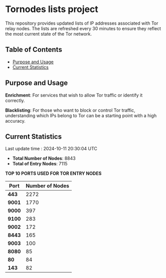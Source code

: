 # Tornodes lists project

This repository provides updated lists of IP addresses associated with Tor relay nodes. The lists are refreshed every 30 minutes to ensure they reflect the most current state of the Tor network.

## Table of Contents

- [Purpose and Usage](#purpose-and-usage)
- [Current Statistics](#current-statistics)


## Purpose and Usage

**Enrichment**: For services that wish to allow Tor traffic or identify it correctly.

**Blacklisting**: For those who want to block or control Tor traffic, understanding which IPs belong to Tor can be a starting point with a high accuracy.

## Current Statistics

Last update time : 2024-10-11 20:30:04 UTC

- **Total Number of Nodes**: 8843
- **Total of Entry Nodes**: 7115

**TOP 10 PORTS USED FOR TOR ENTRY NODES**

| **Port** | **Number of Nodes** |
|------|-----------------|
| **443**   | 2272  |
| **9001**   | 1770  |
| **9000**   | 397  |
| **9100**   | 283  |
| **9002**   | 172  |
| **8443**   | 165  |
| **9003**   | 100  |
| **8080**   | 85  |
| **80**   | 84  |
| **143**   | 82  |

